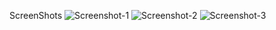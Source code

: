 ScreenShots
![Screenshot-1](https://user-images.githubusercontent.com/41416871/119110153-785d0480-ba3f-11eb-92a6-bef1b7dc87f5.png)
![Screenshot-2](https://user-images.githubusercontent.com/41416871/119110157-798e3180-ba3f-11eb-8b78-d0f2d4c309d6.png)
![Screenshot-3](https://user-images.githubusercontent.com/41416871/119110163-7abf5e80-ba3f-11eb-929f-318b77b5d777.png)
